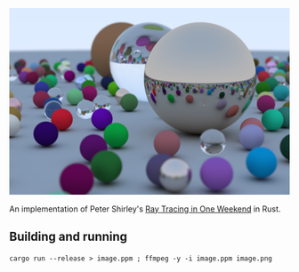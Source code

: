 ![Image](image.png)

An implementation of Peter Shirley's [Ray Tracing in One Weekend](https://raytracing.github.io/books/RayTracingInOneWeekend.html) in Rust.

## Building and running

`cargo run --release > image.ppm ; ffmpeg -y -i image.ppm image.png`
